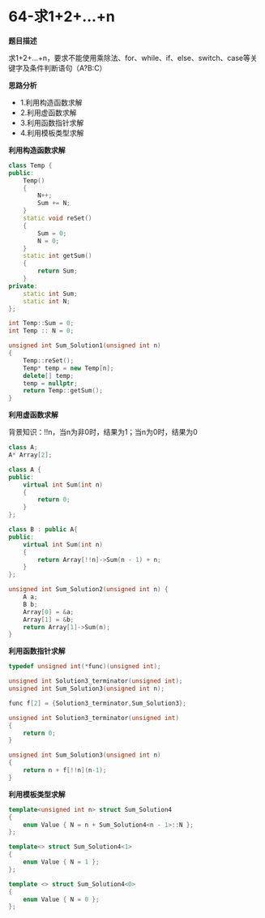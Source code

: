 # 64-求1+2+...+n

**题目描述**

求1+2+…+n，要求不能使用乘除法、for、while、if、else、switch、case等关键字及条件判断语句（A?B:C）

**思路分析**

- 1.利用构造函数求解
- 2.利用虚函数求解
- 3.利用函数指针求解
- 4.利用模板类型求解

**利用构造函数求解**

```c++
class Temp {
public:
	Temp()
	{
		N++;
		Sum += N;
	}
	static void reSet()
	{
		Sum = 0;
		N = 0;
	}
	static int getSum()
	{
		return Sum;
	}
private:
	static int Sum;
	static int N;
};

int Temp::Sum = 0;
int Temp :: N = 0;

unsigned int Sum_Solution1(unsigned int n)
{
	Temp::reSet();
	Temp* temp = new Temp[n];
	delete[] temp;
	temp = nullptr;
	return Temp::getSum();
}
```

**利用虚函数求解**

背景知识：!!n，当n为非0时，结果为1；当n为0时，结果为0

```c++
class A;
A* Array[2];

class A {
public:
	virtual int Sum(int n)
	{
		return 0;
	}
};

class B : public A{
public:
	virtual int Sum(int n)
	{
		return Array[!!n]->Sum(n - 1) + n;
	}
};

unsigned int Sum_Solution2(unsigned int n) {
	A a;
	B b;
	Array[0] = &a;
	Array[1] = &b;
	return Array[1]->Sum(n);
}
```

**利用函数指针求解**

```c++
typedef unsigned int(*func)(unsigned int);

unsigned int Solution3_terminator(unsigned int);
unsigned int Sum_Solution3(unsigned int n);

func f[2] = {Solution3_terminator,Sum_Solution3};

unsigned int Solution3_terminator(unsigned int)
{
    return 0;
}

unsigned int Sum_Solution3(unsigned int n)
{
    return n + f[!!n](n-1);
}
```

**利用模板类型求解**

```c++
template<unsigned int n> struct Sum_Solution4
{
	enum Value { N = n + Sum_Solution4<n - 1>::N };
};

template<> struct Sum_Solution4<1>
{
	enum Value { N = 1 };
};

template <> struct Sum_Solution4<0>
{
	enum Value { N = 0 };
};
```

